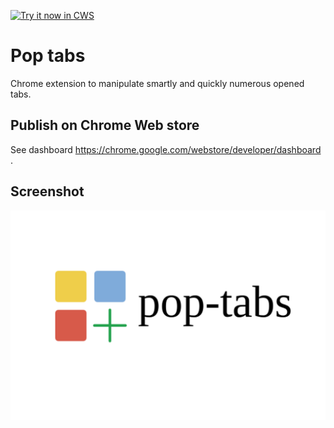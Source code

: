 <a target="_blank" href="https://chrome.google.com/webstore/detail/nmfpplkdkcbhediajmbhljkafnlahcda">![Try it now in CWS](https://raw.github.com/GoogleChrome/chrome-app-samples/master/tryitnowbutton.png "Click here to install this sample from the Chrome Web Store")</a>


# Pop tabs

Chrome extension to manipulate smartly and quickly numerous opened tabs.

## Publish on Chrome Web store

See dashboard https://chrome.google.com/webstore/developer/dashboard .

     
## Screenshot

<div>
<img src="screenshots/index.png" style="height:600; wdith:400">
</div>

